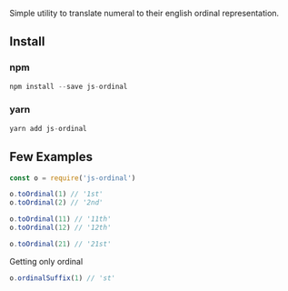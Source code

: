 Simple utility to translate numeral to their english ordinal representation.

## Install

### npm

```js
npm install --save js-ordinal
```

### yarn

```js
yarn add js-ordinal
```

## Few Examples

``` javascript
const o = require('js-ordinal')

o.toOrdinal(1) // '1st'
o.toOrdinal(2) // '2nd'

o.toOrdinal(11) // '11th'
o.toOrdinal(12) // '12th'

o.toOrdinal(21) // '21st'
```

Getting only ordinal

``` javascript
o.ordinalSuffix(1) // 'st'
```